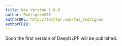 ```yaml
---
title: New Version 1.0.0
author: RodriguesFAS
authorURL: http://twitter.com/fas_rodrigues
authorFBID: 
---
```


Soon the first version of DeepNLPF will be published.
